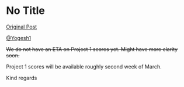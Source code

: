# No Title

[Original Post](https://discourse.onlinedegree.iitm.ac.in/t/164277/646)

<p><a class="mention" href="/u/yogesh1">@Yogesh1</a></p>
<p><s>We do not have an ETA on Project 1 scores yet. Might have more clarity soon.</s></p>
<p>Project 1 scores will be available roughly second week of March.</p>
<p>Kind regards</p>
